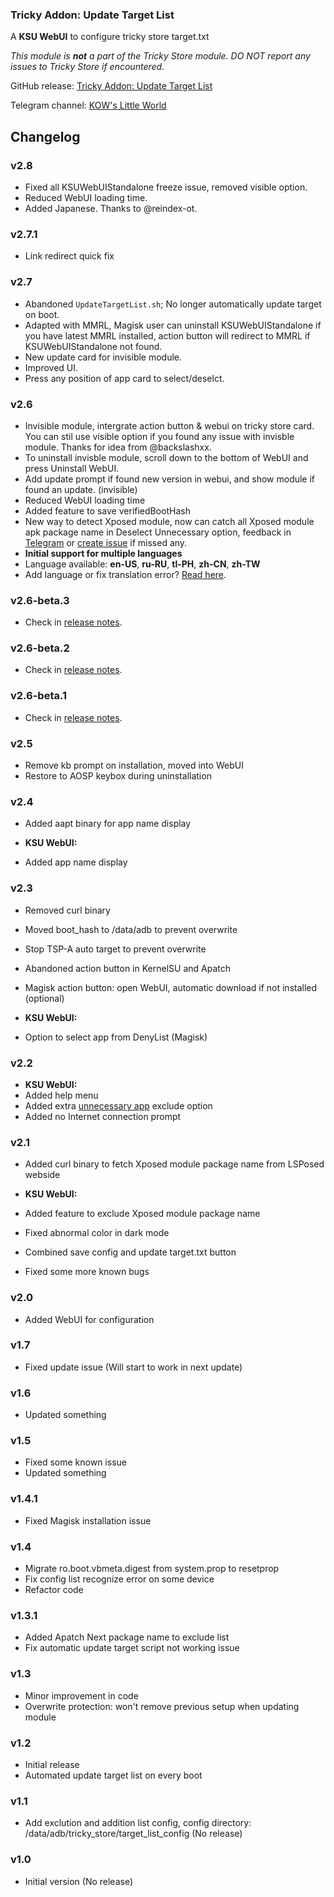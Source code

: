 ### Tricky Addon: Update Target List
A **KSU WebUI** to configure tricky store target.txt

*This module is **not** a part of the Tricky Store module. DO NOT report any issues to Tricky Store if encountered.*

GitHub release: [Tricky Addon: Update Target List](https://github.com/KOWX712/Tricky-Addon-Update-Target-List/releases/latest)

Telegram channel: [KOW's Little World](https://t.me/kowchannel)

## Changelog
### v2.8
- Fixed all KSUWebUIStandalone freeze issue, removed visible option.
- Reduced WebUI loading time.
- Added Japanese. Thanks to @reindex-ot.

### v2.7.1
- Link redirect quick fix

### v2.7
- Abandoned `UpdateTargetList.sh`; No longer automatically update target on boot.  
- Adapted with MMRL, Magisk user can uninstall KSUWebUIStandalone if you have latest MMRL installed, action button will redirect to MMRL if KSUWebUIStandalone not found.
- New update card for invisible module.
- Improved UI.
- Press any position of app card to select/deselct.

### v2.6
- Invisible module, intergrate action button & webui on tricky store card. You can stil use visible option if you found any issue with invisble module. Thanks for idea from @backslashxx.
- To uninstall invisble module, scroll down to the bottom of WebUI and press Uninstall WebUI.
- Add update prompt if found new version in webui, and show module if found an update. (invisible)
- Reduced WebUI loading time
- Added feature to save verifiedBootHash
- New way to detect Xposed module, now can catch all Xposed module apk package name in Deselect Unnecessary option, feedback in [Telegram](https://t.me/kowchannel) or [create issue](https://github.com/KOWX712/Tricky-Addon-Update-Target-List/issues) if missed any.
- **Initial support for multiple languages**
- Language available: **en-US**, **ru-RU**, **tl-PH**, **zh-CN**, **zh-TW**
- Add language or fix translation error? [Read here](https://github.com/KOWX712/Tricky-Addon-Update-Target-List/tree/master/module/webui/locales/A-translate.md).

### v2.6-beta.3
- Check in [release notes](https://github.com/KOWX712/Tricky-Addon-Update-Target-List/releases/tag/v2.6-beta.3).

### v2.6-beta.2
- Check in [release notes](https://github.com/KOWX712/Tricky-Addon-Update-Target-List/releases/tag/v2.6-beta.2).

### v2.6-beta.1
- Check in [release notes](https://github.com/KOWX712/Tricky-Addon-Update-Target-List/releases/tag/v2.6-beta.1).

### v2.5
- Remove kb prompt on installation, moved into WebUI
- Restore to AOSP keybox during uninstallation

### v2.4
- Added aapt binary for app name display

- **KSU WebUI:**
- Added app name display

### v2.3
- Removed curl binary
- Moved boot_hash to /data/adb to prevent overwrite
- Stop TSP-A auto target to prevent overwrite
- Abandoned action button in KernelSU and Apatch
- Magisk action button: open WebUI, automatic download if not installed (optional)

- **KSU WebUI:**
- Option to select app from DenyList (Magisk)

### v2.2
- **KSU WebUI:**
- Added help menu
- Added extra [unnecessary app](https://raw.githubusercontent.com/KOWX712/Tricky-Addon-Update-Target-List/main/more-excldue.json) exclude option
- Added no Internet connection prompt

### v2.1
- Added curl binary to fetch Xposed module package name from LSPosed webside

- **KSU WebUI:**
- Added feature to exclude Xposed module package name
- Fixed abnormal color in dark mode
- Combined save config and update target.txt button
- Fixed some more known bugs

### v2.0
- Added WebUI for configuration

### v1.7
- Fixed update issue (Will start to work in next update)

### v1.6
- Updated something

### v1.5
- Fixed some known issue
- Updated something

### v1.4.1
- Fixed Magisk installation issue

### v1.4
- Migrate ro.boot.vbmeta.digest from system.prop to resetprop
- Fix config list recognize error on some device
- Refactor code

### v1.3.1
- Added Apatch Next package name to exclude list
- Fix automatic update target script not working issue

### v1.3
- Minor improvement in code
- Overwrite protection: won't remove previous setup when updating module

### v1.2
- Initial release
- Automated update target list on every boot

### v1.1
- Add exclution and addition list config, config directory: /data/adb/tricky_store/target_list_config (No release)

### v1.0
- Initial version (No release)
